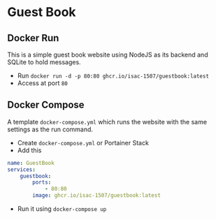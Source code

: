# Guest Book

## Docker Run
This is a simple guest book website using NodeJS as its backend and SQLite to hold messages. <br>
- Run `docker run -d -p 80:80 ghcr.io/isac-1507/guestbook:latest`<br>
- Access at port `80`

## Docker Compose

A template `docker-compose.yml` which runs the website with the same settings as the run command.<br>   
- Create `docker-compose.yml` or Portainer Stack
- Add this <br> 
```yaml
name: GuestBook
services:
    guestbook:
        ports:
            - 80:80
        image: ghcr.io/isac-1507/guestbook:latest
```
- Run it using `docker-compose up`